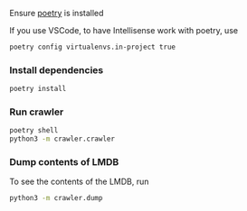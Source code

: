 Ensure [poetry](https://python-poetry.org/docs/#installation) is installed

If you use VSCode, to have Intellisense work with poetry, use

```sh
poetry config virtualenvs.in-project true
```

### Install dependencies

```sh
poetry install
```

### Run crawler

```sh
poetry shell
python3 -m crawler.crawler
```

### Dump contents of LMDB

To see the contents of the LMDB, run

```sh
python3 -m crawler.dump
```

